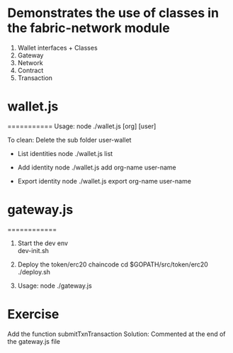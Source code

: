 # Demonstrates the use of classes in the fabric-network module
1. Wallet interfaces + Classes
2. Gateway
3. Network
4. Contract
5. Transaction


# wallet.js
===========
Usage:  node   ./wallet.js     <action default=list>  [org]  [user]

To clean: Delete the sub folder user-wallet

- List identities
node ./wallet.js  list

- Add identity
node ./wallet.js  add  org-name   user-name

- Export identity
node ./wallet.js  export  org-name   user-name

# gateway.js
============
1. Start the dev env    
    dev-init.sh

2. Deploy the token/erc20 chaincode
    cd  $GOPATH/src/token/erc20
    ./deploy.sh

3. Usage:  node    ./gateway.js

Exercise
========
Add the function submitTxnTransaction
Solution: Commented at the end of the gateway.js file